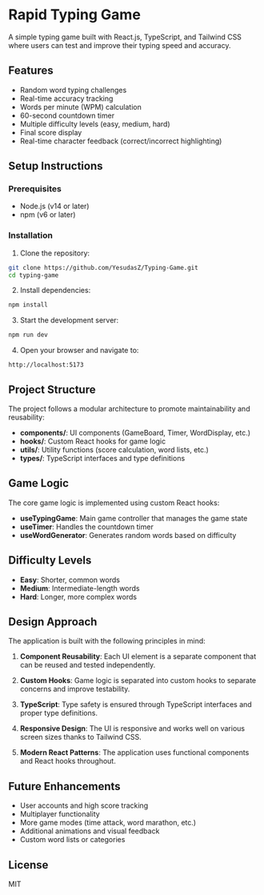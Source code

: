 # Rapid Typing Game

A simple typing game built with React.js, TypeScript, and Tailwind CSS where users can test and improve their typing speed and accuracy.

## Features

- Random word typing challenges
- Real-time accuracy tracking
- Words per minute (WPM) calculation
- 60-second countdown timer
- Multiple difficulty levels (easy, medium, hard)
- Final score display
- Real-time character feedback (correct/incorrect highlighting)

## Setup Instructions

### Prerequisites
- Node.js (v14 or later)
- npm (v6 or later)

### Installation

1. Clone the repository:
```bash
git clone https://github.com/YesudasZ/Typing-Game.git
cd typing-game
```

2. Install dependencies:
```bash
npm install
```

3. Start the development server:
```bash
npm run dev
```

4. Open your browser and navigate to:
```
http://localhost:5173
```

## Project Structure

The project follows a modular architecture to promote maintainability and reusability:

- **components/**: UI components (GameBoard, Timer, WordDisplay, etc.)
- **hooks/**: Custom React hooks for game logic
- **utils/**: Utility functions (score calculation, word lists, etc.)
- **types/**: TypeScript interfaces and type definitions

## Game Logic

The core game logic is implemented using custom React hooks:

- **useTypingGame**: Main game controller that manages the game state
- **useTimer**: Handles the countdown timer
- **useWordGenerator**: Generates random words based on difficulty

## Difficulty Levels

- **Easy**: Shorter, common words
- **Medium**: Intermediate-length words
- **Hard**: Longer, more complex words

## Design Approach

The application is built with the following principles in mind:

1. **Component Reusability**: Each UI element is a separate component that can be reused and tested independently.

2. **Custom Hooks**: Game logic is separated into custom hooks to separate concerns and improve testability.

3. **TypeScript**: Type safety is ensured through TypeScript interfaces and proper type definitions.

4. **Responsive Design**: The UI is responsive and works well on various screen sizes thanks to Tailwind CSS.

5. **Modern React Patterns**: The application uses functional components and React hooks throughout.

## Future Enhancements

- User accounts and high score tracking
- Multiplayer functionality
- More game modes (time attack, word marathon, etc.)
- Additional animations and visual feedback
- Custom word lists or categories

## License

MIT
